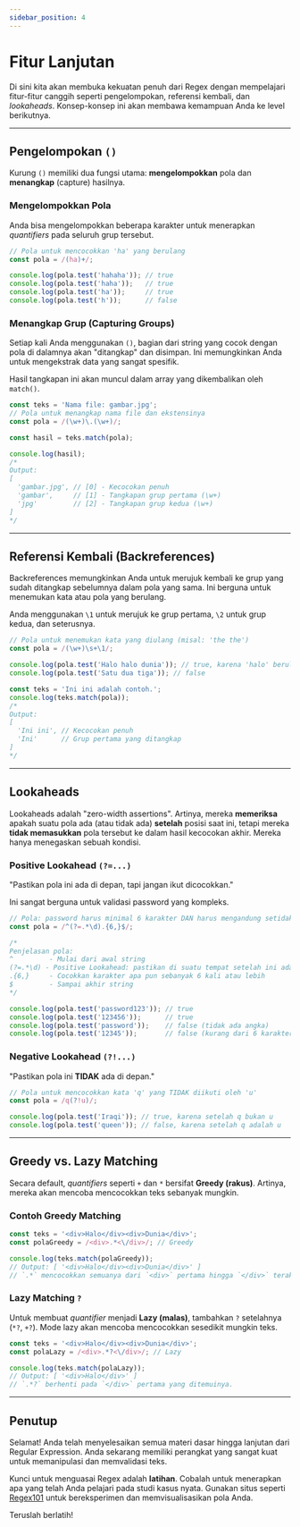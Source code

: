 ```yaml
---
sidebar_position: 4
---
```


# Fitur Lanjutan

Di sini kita akan membuka kekuatan penuh dari Regex dengan mempelajari fitur-fitur canggih seperti pengelompokan, referensi kembali, dan *lookaheads*. Konsep-konsep ini akan membawa kemampuan Anda ke level berikutnya.

---

## Pengelompokan `()`

Kurung `()` memiliki dua fungsi utama: **mengelompokkan** pola dan **menangkap** (capture) hasilnya.

### Mengelompokkan Pola

Anda bisa mengelompokkan beberapa karakter untuk menerapkan *quantifiers* pada seluruh grup tersebut.

```javascript
// Pola untuk mencocokkan 'ha' yang berulang
const pola = /(ha)+/;

console.log(pola.test('hahaha')); // true
console.log(pola.test('haha'));   // true
console.log(pola.test('ha'));     // true
console.log(pola.test('h'));      // false
```

### Menangkap Grup (Capturing Groups)

Setiap kali Anda menggunakan `()`, bagian dari string yang cocok dengan pola di dalamnya akan "ditangkap" dan disimpan. Ini memungkinkan Anda untuk mengekstrak data yang sangat spesifik.

Hasil tangkapan ini akan muncul dalam array yang dikembalikan oleh `match()`.

```javascript
const teks = 'Nama file: gambar.jpg';
// Pola untuk menangkap nama file dan ekstensinya
const pola = /(\w+)\.(\w+)/;

const hasil = teks.match(pola);

console.log(hasil);
/*
Output:
[
  'gambar.jpg', // [0] - Kecocokan penuh
  'gambar',     // [1] - Tangkapan grup pertama (\w+)
  'jpg'         // [2] - Tangkapan grup kedua (\w+)
]
*/
```

---

## Referensi Kembali (Backreferences)

Backreferences memungkinkan Anda untuk merujuk kembali ke grup yang sudah ditangkap sebelumnya dalam pola yang sama. Ini berguna untuk menemukan kata atau pola yang berulang.

Anda menggunakan `\1` untuk merujuk ke grup pertama, `\2` untuk grup kedua, dan seterusnya.

```javascript
// Pola untuk menemukan kata yang diulang (misal: 'the the')
const pola = /(\w+)\s+\1/;

console.log(pola.test('Halo halo dunia')); // true, karena 'halo' berulang
console.log(pola.test('Satu dua tiga')); // false

const teks = 'Ini ini adalah contoh.';
console.log(teks.match(pola));
/*
Output:
[
  'Ini ini', // Kecocokan penuh
  'Ini'      // Grup pertama yang ditangkap
]
*/
```

---

## Lookaheads

Lookaheads adalah "zero-width assertions". Artinya, mereka **memeriksa** apakah suatu pola ada (atau tidak ada) **setelah** posisi saat ini, tetapi mereka **tidak memasukkan** pola tersebut ke dalam hasil kecocokan akhir. Mereka hanya menegaskan sebuah kondisi.

### Positive Lookahead `(?=...)`

"Pastikan pola ini ada di depan, tapi jangan ikut dicocokkan."

Ini sangat berguna untuk validasi password yang kompleks.

```javascript
// Pola: password harus minimal 6 karakter DAN harus mengandung setidaknya satu angka.
const pola = /^(?=.*\d).{6,}$/;

/*
Penjelasan pola:
^         - Mulai dari awal string
(?=.*\d) - Positive Lookahead: pastikan di suatu tempat setelah ini ada angka (\d)
.{6,}     - Cocokkan karakter apa pun sebanyak 6 kali atau lebih
$         - Sampai akhir string
*/

console.log(pola.test('password123')); // true
console.log(pola.test('123456'));      // true
console.log(pola.test('password'));    // false (tidak ada angka)
console.log(pola.test('12345'));       // false (kurang dari 6 karakter)
```

### Negative Lookahead `(?!...)`

"Pastikan pola ini **TIDAK** ada di depan."

```javascript
// Pola untuk mencocokkan kata 'q' yang TIDAK diikuti oleh 'u'
const pola = /q(?!u)/;

console.log(pola.test('Iraqi')); // true, karena setelah q bukan u
console.log(pola.test('queen')); // false, karena setelah q adalah u
```

---

## Greedy vs. Lazy Matching

Secara default, *quantifiers* seperti `+` dan `*` bersifat **Greedy (rakus)**. Artinya, mereka akan mencoba mencocokkan teks sebanyak mungkin.

### Contoh Greedy Matching

```javascript
const teks = '<div>Halo</div><div>Dunia</div>';
const polaGreedy = /<div>.*<\/div>/; // Greedy

console.log(teks.match(polaGreedy));
// Output: [ '<div>Halo</div><div>Dunia</div>' ]
// `.*` mencocokkan semuanya dari `<div>` pertama hingga `</div>` terakhir.
```

### Lazy Matching `?`

Untuk membuat *quantifier* menjadi **Lazy (malas)**, tambahkan `?` setelahnya (`*?`, `+?`). Mode lazy akan mencoba mencocokkan sesedikit mungkin teks.

```javascript
const teks = '<div>Halo</div><div>Dunia</div>';
const polaLazy = /<div>.*?<\/div>/; // Lazy

console.log(teks.match(polaLazy));
// Output: [ '<div>Halo</div>' ]
// `.*?` berhenti pada `</div>` pertama yang ditemuinya.
```

---

## Penutup

Selamat! Anda telah menyelesaikan semua materi dasar hingga lanjutan dari Regular Expression. Anda sekarang memiliki perangkat yang sangat kuat untuk memanipulasi dan memvalidasi teks.

Kunci untuk menguasai Regex adalah **latihan**. Cobalah untuk menerapkan apa yang telah Anda pelajari pada studi kasus nyata. Gunakan situs seperti [Regex101](https://regex101.com/) untuk bereksperimen dan memvisualisasikan pola Anda.

Teruslah berlatih!
